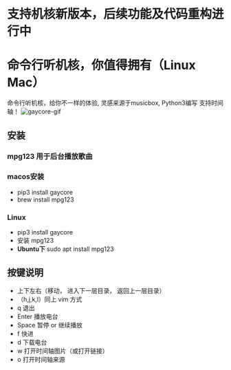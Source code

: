 # 支持机核新版本，后续功能及代码重构进行中

# 命令行听机核，你值得拥有（Linux Mac）

命令行听机核，给你不一样的体验, 灵感来源于musicbox, Python3编写
支持时间轴！
![gaycore-gif](https://github.com/yihong0618/gaycore/blob/master/img/gcore1.gif)

## 安装

### mpg123 用于后台播放歌曲

### macos安装

  - pip3 install gaycore
  - brew install mpg123

### Linux
  - pip3 install gaycore
  - 安装 mpg123
  - **Ubuntu下** sudo apt install mpg123


## 按键说明

- 上下左右（移动， 进入下一层目录， 返回上一层目录）
- （h,j,k,l）同上 vim 方式
- q 退出
- Enter 播放电台
- Space 暂停 or 继续播放
- f 快进
- d 下载电台
- w 打开时间轴图片（或打开链接）
- o 打开时间轴来源
